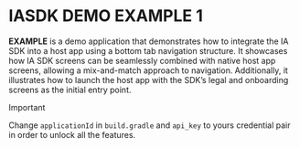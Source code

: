 # IASDK DEMO EXAMPLE 1

**EXAMPLE** is a demo application that demonstrates how to integrate
the IA SDK into a host app using a bottom tab navigation structure.
It showcases how IA SDK screens can be seamlessly combined with native
host app screens, allowing a mix-and-match approach to navigation.
Additionally, it illustrates how to launch the host app with the SDK’s
legal and onboarding screens as the initial entry point.

> [!IMPORTANT]
> Change `applicationId` in `build.gradle` and `api_key` to yours
> credential pair in order to unlock all the features.
